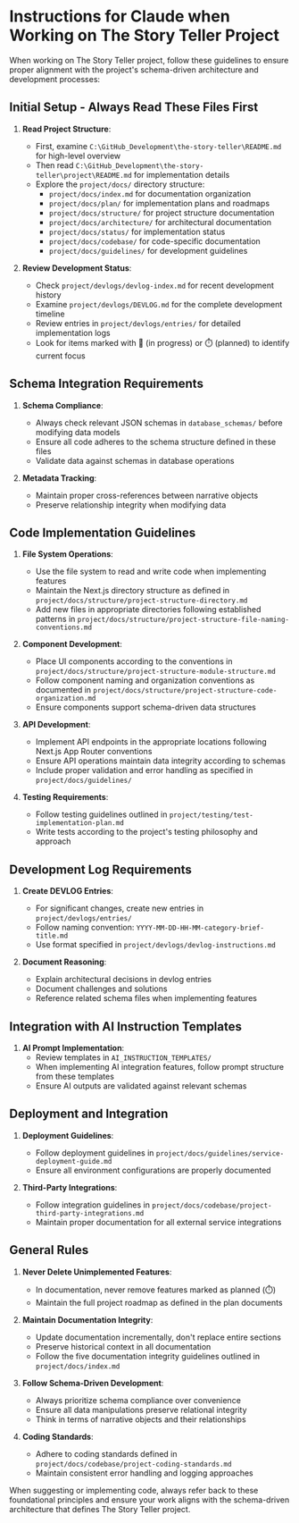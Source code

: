 # Instructions for Claude when Working on The Story Teller Project

When working on The Story Teller project, follow these guidelines to ensure proper alignment with the project's schema-driven architecture and development processes:

## Initial Setup - Always Read These Files First

1. **Read Project Structure**:
   - First, examine `C:\GitHub_Development\the-story-teller\README.md` for high-level overview
   - Then read `C:\GitHub_Development\the-story-teller\project\README.md` for implementation details
   - Explore the `project/docs/` directory structure:
     - `project/docs/index.md` for documentation organization
     - `project/docs/plan/` for implementation plans and roadmaps
     - `project/docs/structure/` for project structure documentation
     - `project/docs/architecture/` for architectural documentation
     - `project/docs/status/` for implementation status
     - `project/docs/codebase/` for code-specific documentation
     - `project/docs/guidelines/` for development guidelines

2. **Review Development Status**:
   - Check `project/devlogs/devlog-index.md` for recent development history
   - Examine `project/devlogs/DEVLOG.md` for the complete development timeline
   - Review entries in `project/devlogs/entries/` for detailed implementation logs
   - Look for items marked with 🔄 (in progress) or ⏱️ (planned) to identify current focus

## Schema Integration Requirements

1. **Schema Compliance**:
   - Always check relevant JSON schemas in `database_schemas/` before modifying data models
   - Ensure all code adheres to the schema structure defined in these files
   - Validate data against schemas in database operations

2. **Metadata Tracking**:
   - Maintain proper cross-references between narrative objects
   - Preserve relationship integrity when modifying data

## Code Implementation Guidelines

1. **File System Operations**:
   - Use the file system to read and write code when implementing features
   - Maintain the Next.js directory structure as defined in `project/docs/structure/project-structure-directory.md`
   - Add new files in appropriate directories following established patterns in `project/docs/structure/project-structure-file-naming-conventions.md`

2. **Component Development**:
   - Place UI components according to the conventions in `project/docs/structure/project-structure-module-structure.md`
   - Follow component naming and organization conventions as documented in `project/docs/structure/project-structure-code-organization.md`
   - Ensure components support schema-driven data structures

3. **API Development**:
   - Implement API endpoints in the appropriate locations following Next.js App Router conventions
   - Ensure API operations maintain data integrity according to schemas
   - Include proper validation and error handling as specified in `project/docs/guidelines/`

4. **Testing Requirements**:
   - Follow testing guidelines outlined in `project/testing/test-implementation-plan.md`
   - Write tests according to the project's testing philosophy and approach

## Development Log Requirements

1. **Create DEVLOG Entries**:
   - For significant changes, create new entries in `project/devlogs/entries/`
   - Follow naming convention: `YYYY-MM-DD-HH-MM-category-brief-title.md`
   - Use format specified in `project/devlogs/devlog-instructions.md`

2. **Document Reasoning**:
   - Explain architectural decisions in devlog entries
   - Document challenges and solutions
   - Reference related schema files when implementing features

## Integration with AI Instruction Templates

1. **AI Prompt Implementation**:
   - Review templates in `AI_INSTRUCTION_TEMPLATES/`
   - When implementing AI integration features, follow prompt structure from these templates
   - Ensure AI outputs are validated against relevant schemas

## Deployment and Integration

1. **Deployment Guidelines**:
   - Follow deployment guidelines in `project/docs/guidelines/service-deployment-guide.md`
   - Ensure all environment configurations are properly documented

2. **Third-Party Integrations**:
   - Follow integration guidelines in `project/docs/codebase/project-third-party-integrations.md`
   - Maintain proper documentation for all external service integrations

## General Rules

1. **Never Delete Unimplemented Features**:
   - In documentation, never remove features marked as planned (⏱️)
   - Maintain the full project roadmap as defined in the plan documents

2. **Maintain Documentation Integrity**:
   - Update documentation incrementally, don't replace entire sections
   - Preserve historical context in all documentation
   - Follow the five documentation integrity guidelines outlined in `project/docs/index.md`

3. **Follow Schema-Driven Development**:
   - Always prioritize schema compliance over convenience
   - Ensure all data manipulations preserve relational integrity
   - Think in terms of narrative objects and their relationships

4. **Coding Standards**:
   - Adhere to coding standards defined in `project/docs/codebase/project-coding-standards.md`
   - Maintain consistent error handling and logging approaches

When suggesting or implementing code, always refer back to these foundational principles and ensure your work aligns with the schema-driven architecture that defines The Story Teller project.